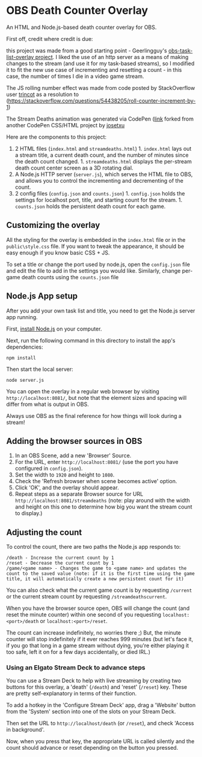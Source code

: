 # OBS Death Counter Overlay

An HTML and Node.js-based death counter overlay for OBS.

First off, credit where credit is due:

this project was made from a good starting point - Geerlingguy's [obs-task-list-overlay project](https://github.com/geerlingguy/obs-task-list-overlay-master). I liked the use of an http server as a means of making changes to the stream (and use it for my task-based streams), so I modified it to fit the new use case of incrementing and resetting a count - in this case, the number of times I die in a video game stream.

The JS rolling number effect was made from code posted by StackOverflow user [trincot](https://stackoverflow.com/users/5459839/trincot) as a resolution to (https://stackoverflow.com/questions/54438205/roll-counter-increment-by-1)

The Stream Deaths animation was generated via CodePen ([link](https://codepen.io/helrayzr/pen/dyKWpVr) forked from another CodePen CSS/HTML project by [josetxu](https://codepen.io/josetxu/)

Here are the components to this project:

  1. 2 HTML files (`index.html` and `streamdeaths.html`)
    1. `index.html` lays out a stream title, a current death count, and the number of minutes since the death count changed.
	1. `streamdeaths.html` displays the per-stream death count center screen as a 3D rotating dial.
  1. A Node.js HTTP server (`server.js`), which serves the HTML file to OBS, and allows you to control the incrementing and decrementing of the count.
  1. 2 config files (`config.json` and `counts.json`)
    1. `config.json` holds the settings for localhost port, title, and starting count for the stream.
	1. `counts.json` holds the persistent death count for each game.
  
## Customizing the overlay

All the styling for the overlay is embedded in the `index.html` file or in the `public\style.css` file. If you want to tweak the appearance, it should be easy enough if you know basic CSS + JS.

To set a title or change the port used by node.js, open the `config.json` file and edit the file to add in the settings you would like. Similarly, change per-game death counts using the `counts.json` file

## Node.js App setup

After you add your own task list and title, you need to get the Node.js server app running.

First, [install Node.js](https://nodejs.org/en/download/) on your computer.

Next, run the following command in this directory to install the app's dependencies:

```
npm install
```

Then start the local server:

```
node server.js
```

You can open the overlay in a regular web browser by visiting `http://localhost:8081/`, but note that the element sizes and spacing will differ from what is output in OBS.

Always use OBS as the final reference for how things will look during a stream!

## Adding the browser sources in OBS

  1. In an OBS Scene, add a new 'Browser' Source.
  1. For the URL, enter `http://localhost:8081/` (use the port you have configured in `config.json`).
  1. Set the width to `1920` and height to `1080`.
  1. Check the 'Refresh browser when scene becomes active' option.
  1. Click 'OK', and the overlay should appear.
  1. Repeat steps as a separate Browser source for URL `http://localhost:8081/streamdeaths` (note: play around with the width and height on this one to determine how big you want the stream count to display.)

## Adjusting the count

To control the count, there are two paths the Node.js app responds to:

```
/death - Increase the current count by 1
/reset - Decrease the current count by 1
/game/<game name> - Changes the game to <game name> and updates the count to the saved value (note: if it is the first time using the game title, it will automatically create a new persistent count for it)
```

You can also check what the current game count is by requesting `/current` or the current stream count by requesting `/streamdeathscurrent`.

When you have the browser source open, OBS will change the count (and reset the minute counter) within one second of you requesting `localhost:<port>/death` or `localhost:<port>/reset`.

The count can increase indefinitely, no worries there ;) But, the minute counter will stop indefinitely if it ever reaches 999 minutes (but let's face it, if you go that long in a game stream without dying, you're either playing it too safe, left it on for a few days accidentally, or died IRL.)

### Using an Elgato Stream Deck to advance steps

You can use a Stream Deck to help with live streaming by creating two buttons for this overlay, a 'death' (`/death`) and 'reset' (`/reset`) key. These are pretty self-explanatory in terms of their function.

To add a hotkey in the 'Configure Stream Deck' app, drag a 'Website' button from the 'System' section into one of the slots on your Stream Deck.

Then set the URL to `http://localhost/death` (or `/reset`), and check 'Access in background'.

Now, when you press that key, the appropriate URL is called silently and the count should advance or reset depending on the button you pressed.
